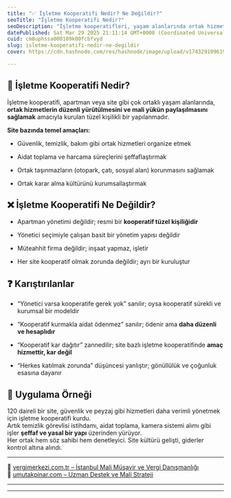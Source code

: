 ```yaml
---
title: "✅ İşletme Kooperatifi Nedir? Ne Değildir?"
seoTitle: "İşletme Kooperatifi Nedir?"
seoDescription: "İşletme kooperatifleri, yaşam alanlarında ortak hizmetlerin düzenli yürütülmesini ve mali yükün paylaşılmasını sağlayan tüzel kişilikli kuruluşlardır"
datePublished: Sat Mar 29 2025 21:11:14 GMT+0000 (Coordinated Universal Time)
cuid: cm8uphssa000109k00fcbfvyd
slug: isletme-kooperatifi-nedir-ne-degildir
cover: https://cdn.hashnode.com/res/hashnode/image/upload/v1743291096195/d916e5cc-50e9-4229-bf5f-e2686f8d5852.webp

---
```


## 🔹 İşletme Kooperatifi Nedir?

İşletme kooperatifi, apartman veya site gibi çok ortaklı yaşam alanlarında, **ortak hizmetlerin düzenli yürütülmesini ve mali yükün paylaşılmasını sağlamak** amacıyla kurulan tüzel kişilikli bir yapılanmadır.

**Site bazında temel amaçları:**

* Güvenlik, temizlik, bakım gibi ortak hizmetleri organize etmek
    
* Aidat toplama ve harcama süreçlerini şeffaflaştırmak
    
* Ortak taşınmazların (otopark, çatı, sosyal alan) korunmasını sağlamak
    
* Ortak karar alma kültürünü kurumsallaştırmak
    

## ❌ İşletme Kooperatifi Ne Değildir?

* Apartman yönetimi değildir; resmi bir **kooperatif tüzel kişiliğidir**
    
* Yönetici seçimiyle çalışan basit bir yönetim yapısı değildir
    
* Müteahhit firma değildir; inşaat yapmaz, işletir
    
* Her site kooperatif olmak zorunda değildir; ayrı bir kuruluştur
    

## ❓ Karıştırılanlar

* “Yönetici varsa kooperatife gerek yok” sanılır; oysa kooperatif sürekli ve kurumsal bir modeldir
    
* “Kooperatif kurmakla aidat ödenmez” sanılır; ödenir ama **daha düzenli ve hesaplıdır**
    
* “Kooperatif kar dağıtır” zannedilir; site bazlı işletme kooperatifinde **amaç hizmettir, kar değil**
    
* “Herkes katılmak zorunda” düşüncesi yanlıştır; gönüllülük ve çoğunluk esasına dayanır
    

## 🧠 Uygulama Örneği

120 daireli bir site, güvenlik ve peyzaj gibi hizmetleri daha verimli yönetmek için işletme kooperatifi kurdu.  
Artık temizlik görevlisi istihdamı, aidat toplama, kamera sistemi alımı gibi işler **şeffaf ve yasal bir yapı** üzerinden yürüyor.  
Her ortak hem söz sahibi hem denetleyici. Site kültürü gelişti, giderler kontrol altına alındı.

---

🔗 [vergimerkezi.com.tr – İstanbul Mali Müşavir ve Vergi Danışmanlığı](https://vergimerkezi.com.tr)  
🔗 [umutakpinar.com – Uzman Destek ve Mali Strateji](https://umutakpinar.com)

---

---